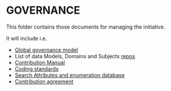 # GOVERNANCE 
This folder contains those documents for managing the initiative.

It will include i.e.
- [Global governance model](http://smartdatamodels.org/index.php/governance/)
- List of data Models, Domains and Subjects [repos](https://github.com/smart-data-models/data-models/blob/master/specs/AllSubjects/official_list_data_models.json)
- [Contribution Manual](http://bit.ly/contribution_manual)
- [Coding standards](https://smartdatamodels.org/index.php/coding-data-models/)
- [Search Attributes and enumeration database](https://smartdatamodels.org/index.php/ddbb-of-properties-descriptions/)
- [Contribution agreement](http://smartdatamodels.org/index.php/contributor-agreement/)

